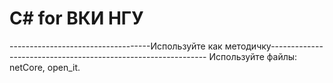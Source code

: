 # С# for ВКИ НГУ
-----------------------------------Используйте как методичку--------------------------------------------------------------
Используйте файлы:
netCore, open_it.
